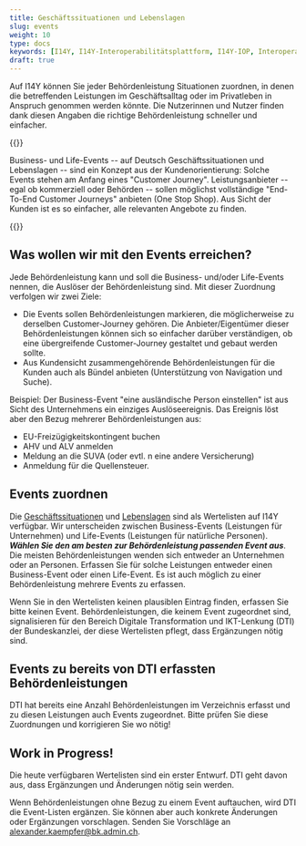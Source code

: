 ```yaml
---
title: Geschäftssituationen und Lebenslagen
slug: events
weight: 10
type: docs
keywords: [I14Y, I14Y-Interoperabilitätsplattform, I14Y-IOP, Interoperabilität, Behördenleistung, öffentliche Dienstleistung, One Stop Government, Geschäftssituation, Lebenslage, Business Event, Life Event, Customer Journey, Website, Portal, Webapp, App, Mobile App, Applikation, Verzeichnis, Schweiz]
draft: true
---
```


Auf I14Y können Sie jeder Behördenleistung Situationen zuordnen, in denen die betreffenden Leistungen im Geschäftsalltag oder im Privatleben in Anspruch genommen werden könnte. Die Nutzerinnen und Nutzer finden dank diesen Angaben die richtige Behördenleistung schneller und einfacher. 

{{<alert title="Was sind Geschäftssituationen und Lebenslagen?" color="info">}}
 
Business- und Life-Events -- auf Deutsch Geschäftssituationen und Lebenslagen -- sind ein Konzept aus der Kundenorientierung: Solche Events stehen am Anfang eines "Customer Journey". Leistungsanbieter -- egal ob kommerziell oder Behörden -- sollen möglichst vollständige "End-To-End Customer Journeys" anbieten (One Stop Shop). Aus Sicht der Kunden ist es so einfacher, alle relevanten Angebote zu finden.

{{</alert>}}

## Was wollen wir mit den Events erreichen?

Jede Behördenleistung kann und soll die Business- und/oder Life-Events nennen, die Auslöser der Behördenleistung sind. Mit dieser Zuordnung verfolgen wir zwei Ziele: 

- Die Events sollen Behördenleistungen markieren, die möglicherweise zu derselben Customer-Journey gehören. Die Anbieter/Eigentümer dieser Behördenleistungen können sich so einfacher darüber verständigen, ob eine übergreifende Customer-Journey gestaltet und gebaut werden sollte. 
- Aus Kundensicht zusammengehörende Behördenleistungen für die Kunden auch als Bündel anbieten (Unterstützung von Navigation und Suche).

Beispiel: 
Der Business-Event "eine ausländische Person einstellen" ist aus Sicht des Unternehmens ein einziges Auslöseereignis. Das Ereignis löst aber den Bezug mehrerer Behördenleistungen aus:
- EU-Freizügigkeitskontingent buchen
- AHV und ALV anmelden
- Meldung an die SUVA (oder evtl. n eine andere Versicherung)
- Anmeldung für die Quellensteuer.

## Events zuordnen

Die [Geschäftssituationen](https://www.i14y.admin.ch/de/catalog/concepts/08dc74b4-30d4-be8d-ba53-91a1201ac86b/description) und [Lebenslagen](https://www.i14y.admin.ch/de/catalog/concepts/08dc65d1-652a-3546-9100-faffbaf7c6fd/description) sind als Wertelisten auf I14Y verfügbar. Wir unterscheiden zwischen Business-Events (Leistungen für Unternehmen) und Life-Events (Leistungen für natürliche Personen). ___Wählen Sie den am besten zur Behördenleistung passenden Event aus___. Die meisten Behördenleistungen wenden sich entweder an Unternehmen oder an Personen. Erfassen Sie für solche Leistungen entweder einen Business-Event oder einen Life-Event. Es ist auch möglich zu einer Behördenleistung mehrere Events zu erfassen. 

Wenn Sie in den Wertelisten keinen plausiblen Eintrag finden, erfassen Sie bitte keinen Event. Behördenleistungen, die keinem Event zugeordnet sind, signalisieren für den Bereich Digitale Transformation und IKT-Lenkung (DTI) der Bundeskanzlei, der diese Wertelisten pflegt, dass Ergänzungen nötig sind.

## Events zu bereits von DTI erfassten Behördenleistungen

DTI hat bereits eine Anzahl Behördenleistungen im Verzeichnis erfasst und zu diesen Leistungen auch Events zugeordnet. Bitte prüfen Sie diese Zuordnungen und korrigieren Sie wo nötig! 

## Work in Progress!

Die heute verfügbaren Wertelisten sind ein erster Entwurf. DTI geht davon aus, dass Ergänzungen und Änderungen nötig sein werden.

Wenn Behördenleistungen ohne Bezug zu einem Event auftauchen, wird DTI die Event-Listen ergänzen. Sie können aber auch konkrete Änderungen oder Ergänzungen vorschlagen. Senden Sie Vorschläge an [alexander.kaempfer@bk.admin.ch](mailto:alexander.kaempfer@bk.admin.ch). 

